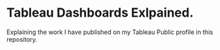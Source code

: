 # Tableau Dashboards Exlpained.

Explaining the work I have published on my Tableau Public profile in this repository.

